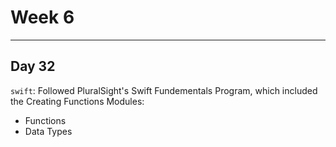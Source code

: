 # Week 6

---

## Day 32
`swift`: Followed PluralSight's Swift Fundementals Program, which included the Creating Functions Modules:
- Functions
- Data Types